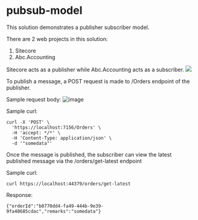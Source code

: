 # pubsub-model

This solution demonstrates a publisher subscriber model.

There are 2 web projects in this solution:
1. Sitecore
2. Abc.Accounting

Sitecore acts as a publisher while Abc.Accounting acts as a subscriber.
[![](https://mermaid.ink/img/pako:eNptz8EKwjAMBuBXKbm6CV57GAy9iajs2kvXhq1oU22bg4y9ux1jB8GcQvL9kExggkWQkPDNSAZPTg9Re0WiVOcymhCxbprdBVPSA4o7I6MUN-6fLo2r-9kteAtKcT3_I8XUbW_2rTGBKTsaDlIcAyX2CBV4jF47W86alrSCPKJHBbK0VseHAkVzcZpz6D5kQObIWAG_rM7bC-tw_gJ9vUvy?type=png)](https://mermaid.live/edit#pako:eNptz8EKwjAMBuBXKbm6CV57GAy9iajs2kvXhq1oU22bg4y9ux1jB8GcQvL9kExggkWQkPDNSAZPTg9Re0WiVOcymhCxbprdBVPSA4o7I6MUN-6fLo2r-9kteAtKcT3_I8XUbW_2rTGBKTsaDlIcAyX2CBV4jF47W86alrSCPKJHBbK0VseHAkVzcZpz6D5kQObIWAG_rM7bC-tw_gJ9vUvy)

To publish a message, a POST request is made to /Orders endpoint of the publisher.

Sample request body:
![image](https://user-images.githubusercontent.com/32730247/223728337-c2b04040-fc23-44e0-bae4-3695603ce404.png)

Sample curl:
```
curl -X 'POST' \
  'https://localhost:7156/Orders' \
  -H 'accept: */*' \
  -H 'Content-Type: application/json' \
  -d '"somedata"'
```

Once the message is published, the subscriber can view the latest published message via the /orders/get-latest endpoint

Sample curl:
```
curl https://localhost:44379/orders/get-latest
```

Response:
```
{"orderId":"b0770dd4-fa49-444b-9e39-9fa40685cdac","remarks":"somedata"}
```
